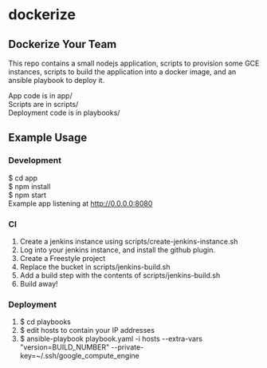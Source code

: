 # dockerize


## Dockerize Your Team

This repo contains a small nodejs application, scripts to provision some GCE instances,
scripts to build the application into a docker image, and an ansible playbook
to deploy it.

App code is in app/  
Scripts are in scripts/  
Deployment code is in playbooks/  

## Example Usage

### Development  
$ cd app  
$ npm install  
$ npm start  
Example app listening at http://0.0.0.0:8080

### CI
1. Create a jenkins instance using scripts/create-jenkins-instance.sh  
2. Log into your jenkins instance, and install the github plugin.  
3. Create a Freestyle project  
4. Replace the bucket in scripts/jenkins-build.sh
5. Add a build step with the contents of scripts/jenkins-build.sh  
6. Build away!  

### Deployment
1. $ cd playbooks  
2. $ edit hosts to contain your IP addresses
3. $ ansible-playbook playbook.yaml -i hosts --extra-vars "version=BUILD_NUMBER" --private-key=~/.ssh/google_compute_engine 
